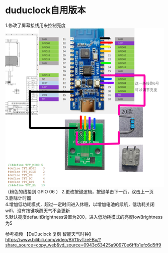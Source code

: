 # duduclock自用版本
  
1.修改了屏幕接线用来控制亮度  
![image](img/网购转接板接线.jpg)  
（粉色的线接到 GPIO 06 ） 
2.更改按键逻辑，按键单击下一页，双击上一页  
3.删除计时器  
4.增加低功耗模式，超过一定时间进入休眠，以增加电池的续航，低功耗关闭wifi，没有按键唤醒天气不会更新  
5.默认亮度defaultBrightness设置为200，进入低功耗模式的亮度lowBrightness为5    

参考视频
【DuDuclock 复刻 智能天气时钟】  
 https://www.bilibili.com/video/BV11ivTzeEBu/?share_source=copy_web&vd_source=0943c63425a90970e6fffb1efc6d5ff9

